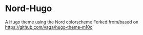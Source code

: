 # Nord-Hugo
A Hugo theme using the Nord colorscheme
Forked from/based on https://github.com/vaga/hugo-theme-m10c
